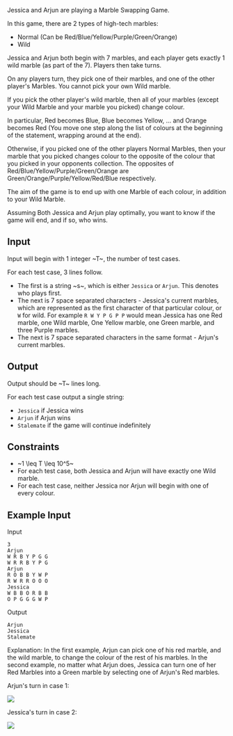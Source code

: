 Jessica and Arjun are playing a Marble Swapping Game.

In this game, there are 2 types of high-tech marbles:

* Normal (Can be Red/Blue/Yellow/Purple/Green/Orange)
* Wild

Jessica and Arjun both begin with 7 marbles, and each player gets exactly 1 wild marble (as part of the 7). Players then take turns.

On any players turn, they pick one of their marbles, and one of the other player's Marbles. You cannot pick your own Wild marble.

If you pick the other player's wild marble, then all of your marbles (except your Wild Marble and your marble you picked) change colour.

In particular, Red becomes Blue, Blue becomes Yellow, ... and Orange becomes Red (You move one step along the list of colours at the beginning of the statement, wrapping around at the end).

Otherwise, if you picked one of the other players Normal Marbles, then your marble that you picked changes colour to the opposite of the colour that you picked in your opponents collection. The opposites of Red/Blue/Yellow/Purple/Green/Orange are Green/Orange/Purple/Yellow/Red/Blue respectively.

The aim of the game is to end up with one Marble of each colour, in addition to your Wild Marble.

Assuming Both Jessica and Arjun play optimally, you want to know if the game will end, and if so, who wins.

## Input

Input will begin with 1 integer ~T~, the number of test cases.

For each test case, 3 lines follow.
* The first is a string ~s~, which is either `Jessica` or `Arjun`. This denotes who plays first.
* The next is 7 space separated characters - Jessica's current marbles, which are represented as the first character of that particular colour, or `W` for wild. For example `R W Y P G P P` would mean Jessica has one Red marble, one Wild marble, One Yellow marble, one Green marble, and three Purple marbles.
* The next is 7 space separated characters in the same format - Arjun's current marbles.

## Output

Output should be ~T~ lines long.

For each test case output a single string:

* `Jessica` if Jessica wins
* `Arjun` if Arjun wins
* `Stalemate` if the game will continue indefinitely

## Constraints

* ~1 \leq T \leq 10^5~
* For each test case, both Jessica and Arjun will have exactly one Wild marble.
* For each test case, neither Jessica nor Arjun will begin with one of every colour.

## Example Input

Input
```
3
Arjun 
W R B Y P G G
W R R B Y P G
Arjun
R O B B Y W P 
R W R R O O O
Jessica
W B B O R B B
O P G G G W P
```

Output
```
Arjun
Jessica
Stalemate
```

Explanation:
In the first example, Arjun can pick one of his red marble, and the wild marble, to change the colour of the rest of his marbles.
In the second example, no matter what Arjun does, Jessica can turn one of her Red Marbles into a Green marble by selecting one of Arjun's Red marbles.

Arjun's turn in case 1:

![](https://blog.monashicpc.com/new_binder/assets/img/comp_assets/marble1.png)

Jessica's turn in case 2:

![](https://blog.monashicpc.com/new_binder/assets/img/comp_assets/marble2.png)
